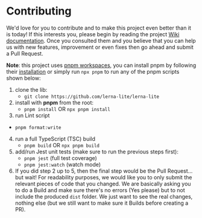 # Contributing

We'd love for you to contribute and to make this project even better than it is today! If this interests you, please begin by reading the project [Wiki documentation](https://github.com/lerna-lite/lerna-lite/wiki). Once you consulted them and you believe that you can help us with new features, improvement or even fixes then go ahead and submit a Pull Request.

**Note**: this project uses [pnpm workspaces](https://pnpm.io/workspaces), you can install pnpm by following their [installation](https://pnpm.io/installation) or simply run `npx pnpm` to run any of the pnpm scripts shown below:

1. clone the lib:
   - `git clone https://github.com/lerna-lite/lerna-lite`
2. install with **pnpm** from the root:
   - `pnpm install` OR `npx pnpm install`
3. run Lint script
  - `pnpm format:write`
4. run a full TypeScript (TSC) build
   - `pnpm build` OR `npx pnpm build`
5. add/run Jest unit tests (make sure to run the previous steps first):
   - `pnpm jest` (full test coverage)
   - `pnpm jest:watch` (watch mode)
6. If you did step 2 up to 5, then the final step would be the Pull Request... but wait! For readability purposes, we would like you to only submit the relevant pieces of code that you changed. We are basically asking you to do a Build and make sure there's no errors (Yes please) but to not include the produced `dist` folder. We just want to see the real changes, nothing else (but we still want to make sure it Builds before creating a PR).


